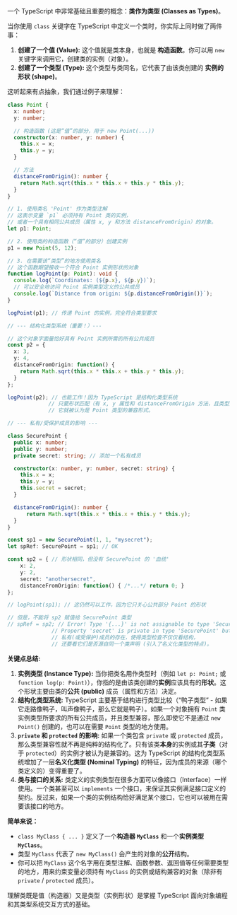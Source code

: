 一个 TypeScript 中非常基础且重要的概念：**类作为类型 (Classes as Types)**。

当你使用 `class` 关键字在 TypeScript 中定义一个类时，你实际上同时做了两件事：

1.  **创建了一个值 (Value):** 这个值就是类本身，也就是 **构造函数**。你可以用 `new` 关键字来调用它，创建类的实例（对象）。
2.  **创建了一个类型 (Type):** 这个类型与类同名，它代表了由该类创建的 **实例的形状 (shape)**。

这听起来有点抽象，我们通过例子来理解：

```typescript
class Point {
  x: number;
  y: number;

  // 构造函数 (这是“值”的部分，用于 new Point(...))
  constructor(x: number, y: number) {
    this.x = x;
    this.y = y;
  }

  // 方法
  distanceFromOrigin(): number {
    return Math.sqrt(this.x * this.x + this.y * this.y);
  }
}

// 1. 使用类名 'Point' 作为类型注解
// 这表示变量 `p1` 必须持有 Point 类的实例，
// 或者一个具有相同公共成员（属性 x, y 和方法 distanceFromOrigin）的对象。
let p1: Point;

// 2. 使用类的构造函数（“值”的部分）创建实例
p1 = new Point(5, 12);

// 3. 在需要该“类型”的地方使用类名
// 这个函数期望接收一个符合 Point 实例形状的对象
function logPoint(p: Point): void {
  console.log(`Coordinates: (${p.x}, ${p.y})`);
  // 可以安全地访问 Point 实例类型定义的公共成员
  console.log(`Distance from origin: ${p.distanceFromOrigin()}`);
}

logPoint(p1); // 传递 Point 的实例，完全符合类型要求

// --- 结构化类型系统（重要！）---

// 这个对象字面量恰好具有 Point 实例所需的所有公共成员
const p2 = {
  x: 3,
  y: 4,
  distanceFromOrigin: function() {
    return Math.sqrt(this.x * this.x + this.y * this.y);
  }
};

logPoint(p2); // 也能工作！因为 TypeScript 是结构化类型系统
             // 只要形状匹配（有 x, y 属性和 distanceFromOrigin 方法，且类型兼容），
             // 它就被认为是 Point 类型的兼容形式。

// --- 私有/受保护成员的影响 ---

class SecurePoint {
  public x: number;
  public y: number;
  private secret: string; // 添加一个私有成员

  constructor(x: number, y: number, secret: string) {
    this.x = x;
    this.y = y;
    this.secret = secret;
  }

  distanceFromOrigin(): number {
      return Math.sqrt(this.x * this.x + this.y * this.y);
  }
}

const sp1 = new SecurePoint(1, 1, "mysecret");
let spRef: SecurePoint = sp1; // OK

const sp2 = { // 形状相同，但没有 SecurePoint 的 '血统'
    x: 2,
    y: 2,
    secret: "anothersecret",
    distanceFromOrigin: function() { /*...*/ return 0; }
};

// logPoint(sp1); // 这仍然可以工作，因为它只关心公共部分 Point 的形状

// 但是，不能将 sp2 赋值给 SecurePoint 类型
// spRef = sp2; // Error! Type '{...}' is not assignable to type 'SecurePoint'.
              // Property 'secret' is private in type 'SecurePoint' but not in type '{...}'
              // 私有(或受保护)成员的存在，使得类型检查不仅仅看结构，
              // 还要看它们是否源自同一个类声明 (引入了名义化类型的特点)。
```

**关键点总结:**

1.  **实例类型 (Instance Type):** 当你把类名用作类型时（例如 `let p: Point;` 或 `function log(p: Point)`），你指的是由该类创建的**实例**应该具有的**形状**。这个形状主要由类的**公共 (public)** 成员（属性和方法）决定。
2.  **结构化类型系统:** TypeScript 主要基于结构进行类型比较（“鸭子类型” - 如果它走路像鸭子，叫声像鸭子，那么它就是鸭子）。如果一个对象拥有 `Point` 类实例类型所要求的所有公共成员，并且类型兼容，那么即使它不是通过 `new Point()` 创建的，也可以在需要 `Point` 类型的地方使用。
3.  **`private` 和 `protected` 的影响:** 如果一个类包含 `private` 或 `protected` 成员，那么类型兼容性就不再是纯粹的结构化了。只有该类**本身**的实例或其**子类**（对于 `protected`）的实例才被认为是兼容的。这为 TypeScript 的结构化类型系统增加了一层**名义化类型 (Nominal Typing)** 的特征，因为成员的来源（哪个类定义的）变得重要了。
4.  **类与接口的关系:** 类定义的实例类型在很多方面可以像接口（Interface）一样使用。一个类甚至可以 `implements` 一个接口，来保证其实例满足接口定义的契约。反过来，如果一个类的实例结构恰好满足某个接口，它也可以被用在需要该接口的地方。

**简单来说：**

*   `class MyClass { ... }` 定义了一个**构造器 `MyClass`** 和一个**实例类型 `MyClass`**。
*   类型 `MyClass` 代表了 `new MyClass()` 会产生的对象的**公开**结构。
*   你可以把 `MyClass` 这个名字用在类型注解、函数参数、返回值等任何需要类型的地方，用来约束变量必须持有 `MyClass` 的实例或结构兼容的对象（除非有 `private` / `protected` 成员）。

理解类既是值（构造器）又是类型（实例形状）是掌握 TypeScript 面向对象编程和其类型系统交互方式的基础。